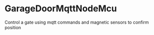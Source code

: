 # GarageDoorMqttNodeMcu
Control a gate using mqtt commands and magnetic sensors to confirm position
